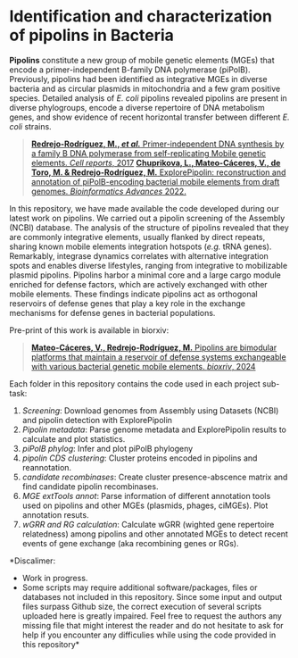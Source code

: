 # Identification and characterization of pipolins in Bacteria

**Pipolins** constitute a new group of mobile genetic elements (MGEs) that encode a primer-independent B-family DNA polymerase (piPolB). Previously, pipolins had been identified as integrative MGEs in diverse bacteria and as circular plasmids in mitochondria and a few gram positive species. Detailed analysis of *E. coli* pipolins revealed pipolins are present in diverse phylogroups, encode a diverse repertoire of DNA metabolism genes, and show evidence of recent horizontal transfer between different *E. coli* strains. 
> [**Redrejo-Rodríguez, M., *et al.*** Primer-independent DNA synthesis 
>by a family B DNA polymerase from self-replicating Mobile genetic elements. 
>*Cell reports*, 2017](https://doi.org/10.1016/j.celrep.2017.10.039)
> [**Chuprikova, L., Mateo-Cáceres, V., de Toro, M. & Redrejo-Rodríguez, M.** ExplorePipolin: reconstruction and annotation of piPolB-encoding bacterial mobile elements from draft genomes. *Bioinformatics Advances* 2022.](https://academic.oup.com/bioinformaticsadvances/advance-article/doi/10.1093/bioadv/vbac056/6659502)

In this repository, we have made available the code developed during our latest work on pipolins. We carried out a pipolin screening of the Assembly (NCBI) database. The analysis of the structure of pipolins revealed that they are commonly integrative elements, usually flanked by direct repeats, sharing known mobile elements integration hotspots (*e.g.* tRNA genes). Remarkably, integrase dynamics correlates with alternative integration spots and enables diverse lifestyles, ranging from integrative to mobilizable plasmid pipolins. Pipolins harbor a minimal core and a large cargo module enriched for defense factors, which are actively exchanged with other mobile elements. These findings indicate pipolins act as orthogonal reservoirs of defense genes that play a key role in the exchange mechanisms for defense genes in bacterial populations.

Pre-print of this work is available in biorxiv:
> [**Mateo-Cáceres, V., Redrejo-Rodríguez, M.** Pipolins are bimodular platforms that maintain a reservoir of defense systems exchangeable with various bacterial genetic mobile elements. 
>*bioxriv*, 2024](https://doi.org/10.1101/2024.05.22.595293)

Each folder in this repository contains the code used in each project sub-task:
1. *Screening*: Download genomes from Assembly using Datasets (NCBI) and pipolin detection with ExplorePipolin
1. *Pipolin metadata*: Parse genome metadata and ExplorePipolin results to calculate and plot statistics.
1. *piPolB phylog*: Infer and plot piPolB phylogeny
1. *pipolin CDS clustering*: Cluster proteins encoded in pipolins and reannotation. 
1. *candidate recombinases*: Create cluster presence-abscence matrix and find candidate pipolin recombinases.
1. *MGE extTools annot*: Parse information of different annotation tools used on pipolins and other MGEs (plasmids, phages, ciMGEs). Plot annotation resuts.
1. *wGRR and RG calculation*: Calculate wGRR (wighted gene repertoire relatedness) among pipolins and other annotated MGEs to detect recent events of gene exchange (aka recombining genes or RGs).

*Discalimer:
- Work in progress.
- Some scripts may require additional software/packages, files or databases not included in this repository. Since some input and output files surpass Github size, the correct execution of several scripts uploaded here is greatly impaired. Feel free to request the authors any missing file that might interest the reader and do not hesitate to ask for help if you encounter any difficulies while using the code provided in this repository*
